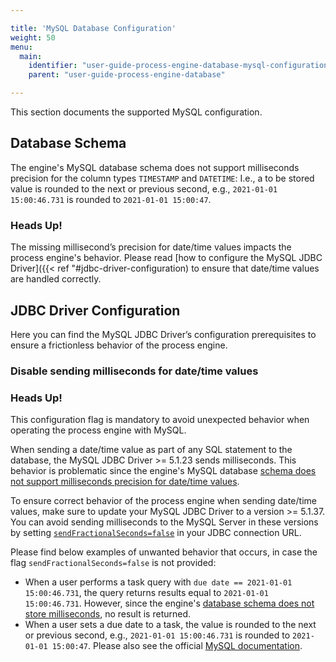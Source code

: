 ```yaml
---

title: 'MySQL Database Configuration'
weight: 50
menu:
  main:
    identifier: "user-guide-process-engine-database-mysql-configuration"
    parent: "user-guide-process-engine-database"

---
```


This section documents the supported MySQL configuration. 

## Database Schema

The engine's MySQL database schema does not support milliseconds precision for the column types `TIMESTAMP` and `DATETIME`: 
I.e., a to be stored value is rounded to the next or previous second, e.g., `2021-01-01 15:00:46.731` is rounded to `2021-01-01 15:00:47`.

### Heads Up!
The missing millisecond’s precision for date/time values impacts the process engine's behavior. 
Please read [how to configure the MySQL JDBC Driver]({{< ref "#jdbc-driver-configuration) 
to ensure that date/time values are handled correctly.


## JDBC Driver Configuration

Here you can find the MySQL JDBC Driver’s configuration prerequisites to ensure a frictionless behavior
of the process engine.

### Disable sending milliseconds for date/time values

### Heads Up!
This configuration flag is mandatory to avoid unexpected behavior when operating the process engine with MySQL.


When sending a date/time value as part of any SQL statement to the database, the MySQL JDBC Driver >= 5.1.23 sends milliseconds. 
This behavior is problematic since the engine's MySQL database [schema does not support milliseconds precision for date/time values][mysql-schema-milliseconds].

To ensure correct behavior of the process engine when sending date/time values, make sure to update your MySQL JDBC Driver to a version >= 5.1.37.
You can avoid sending milliseconds to the MySQL Server in these versions by setting [`sendFractionalSeconds=false`][mysql-fract-secs] 
in your JDBC connection URL.

Please find below examples of unwanted behavior that occurs, in case the flag `sendFractionalSeconds=false` is not provided:

* When a user performs a task query with `due date == 2021-01-01 15:00:46.731`, the query returns 
  results equal to `2021-01-01 15:00:46.731`. However, since the engine's [database schema does not store
  milliseconds][mysql-schema-milliseconds], no result is returned.
* When a user sets a due date to a task, the value is rounded to the next or previous second, 
  e.g., `2021-01-01 15:00:46.731` is rounded to `2021-01-01 15:00:47`. Please also see the official [MySQL documentation](https://dev.mysql.com/doc/refman/5.6/en/fractional-seconds.html).

[mysql-schema-milliseconds]: #database-schema
[mysql-fract-secs]: https://dev.mysql.com/doc/connector-j/8.0/en/connector-j-connp-props-datetime-types-processing.html#cj-conn-prop_sendFractionalSeconds

